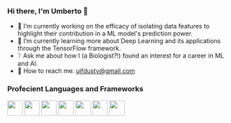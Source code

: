 ### Hi there, I'm Umberto 👋

- 📄 I’m currently working on the efficacy of isolating data features to highlight their contribution in a ML model's prediction power.
- 📓 I’m currently learning more about Deep Learning and its applications through the TensorFlow framework.
- ❔ Ask me about how I (a Biologist?!) found an interest for a career in ML and AI.
- 📍 How to reach me: ujfdusty@gmail.com

### Profecient Languages and Frameworks
 <img src="https://cdn.jsdelivr.net/gh/devicons/devicon/icons/python/python-original.svg" width="35"/>  <img src="https://cdn.jsdelivr.net/gh/devicons/devicon/icons/tensorflow/tensorflow-original.svg" width="35"/>   <img src="https://cdn.jsdelivr.net/gh/devicons/devicon/icons/jupyter/jupyter-original.svg" width="35"/>   <img src="https://cdn.jsdelivr.net/gh/devicons/devicon/icons/linux/linux-original.svg" width="35"/>  <img src="https://cdn.jsdelivr.net/gh/devicons/devicon/icons/r/r-original.svg" width="35"/>  <img src="https://cdn.jsdelivr.net/gh/devicons/devicon/icons/vscode/vscode-original.svg" width="35"/>  <img src="https://cdn.jsdelivr.net/gh/devicons/devicon/icons/rstudio/rstudio-original.svg" width="35"/>

